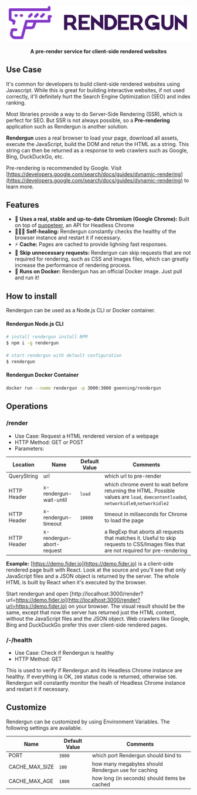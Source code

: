 <p align="center">
  <img src="https://raw.githubusercontent.com/goenning/rendergun/master/assets/logo.png" />
  <br />
  <div align="center">
    <strong>A pre-render service for client-side rendered websites</strong>
  </div>
</p>

## Use Case

It's common for developers to build client-side rendered websites using Javascript. While this is great for building interactive websites, if not used correctly, it'll definitely hurt the Search Engine Optimization (SEO) and index ranking.

Most libraries provide a way to do Server-Side Rendering (SSR), which is perfect for SEO. But SSR is not always possible, so a **Pre-rendering** application such as Rendergun is another solution.

**Rendergun** uses a real browser to load your page, download all assets, execute the JavaScript, build the DOM and retun the HTML as a string. This string can then be returned as a response to web crawlers such as Google, Bing, DuckDuckGo, etc. 

Pre-rendering is recommended by Google. Visit [https://developers.google.com/search/docs/guides/dynamic-rendering](https://developers.google.com/search/docs/guides/dynamic-rendering) to learn more.

## Features

- 🚀 **Uses a real, stable and up-to-date Chromium (Google Chrome):** Built on top of [puppeteer](https://github.com/GoogleChrome/puppeteer), an API for Headless Chrome
- 👩🏻‍⚕️ **Self-healing:** Rendergun constantly checks the healthy of the browser instance and restart it if necessary.
- ⚡️ **Cache:** Pages are cached to provide lighning fast responses. 
- 🔀 **Skip unnecessary requests:** Rendergun can skip requests that are not required for rendering, such as CSS and Images files, which can greatly increase the performance of rendering process.
- 🐳 **Runs on Docker:** Rendergun has an official Docker image. Just pull and run it!

## How to install

Rendergun can be used as a Node.js CLI or Docker container.

#### Rendergun Node.js CLI

```sh
# install rendergun install NPM
$ npm i -g rendergun 

# start rendergun with default configuration
$ rendergun
```

#### Rendergun Docker Container

```sh
docker run --name rendergun -p 3000:3000 goenning/rendergun
```

## Operations

### /render

- Use Case: Request a HTML rendered version of a webpage
- HTTP Method: GET or POST
- Parameters: 

| Location | Name | Default Value  | Comments |
| ---- | ---- | -------------- | ----------- |
| QueryString | url | | which url to pre-render |
| HTTP Header | x-rendergun-wait-until | `load` | which chrome event to wait before returning the HTML. Possible values are `load`, `domcontentloaded`, `networkidle0`,`networkidle2` |
| HTTP Header | x-rendergun-timeout | `10000` | timeout in miliseconds for Chrome to load the page |
| HTTP Header | x-rendergun-abort-request | | a RegExp that aborts all requests that matches it. Useful to skip requests to CSS/Images files that are not required for pre-rendering |

**Example:** [https://demo.fider.io](https://demo.fider.io) is a client-side rendered page built with React. Look at the source and you'll see that only JavaScript files and a JSON object is returned by the server. The whole HTML is built by React when it's executed by the browser. 

Start rendergun and open [http://localhost:3000/render?url=https://demo.fider.io](http://localhost:3000/render?url=https://demo.fider.io) on your browser. The visual result should be the same, except that now the server has returned just the HTML content, without the JavaScript files and the JSON object. Web crawlers like Google, Bing and DuckDuckGo prefer this over client-side rendered pages.

### /-/health

- Use Case: Check if Rendergun is healthy
- HTTP Method: GET

This is used to verify if Rendergun and its Headless Chrome instance are healthy. If everything is OK, `200` status code is returned, otherwise `500`. Rendergun will constantly monitor the healh of Headless Chrome instance and restart it if necessary. 

## Customize

Rendergun can be customized by using Environment Variables. The following settings are available.

| Name | Default Value  | Comments |
| ---- | -------------- | ----------- |
| PORT | `3000` | which port Rendergun should bind to |
| CACHE_MAX_SIZE | `100` | how many megabytes should Rendergun use for caching |
| CACHE_MAX_AGE | `1800` | how long (in seconds) should items be cached |